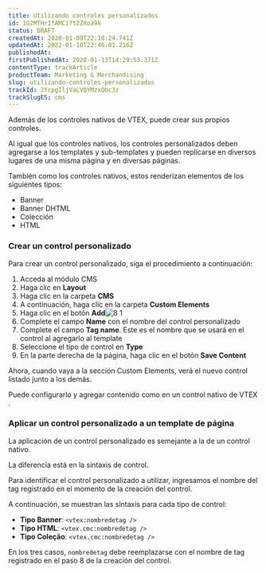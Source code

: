 ```yaml
---
title: Utilizando controles personalizados 
id: 1G2MTHr1fAMCi7t2ZXoa9k
status: DRAFT
createdAt: 2020-01-09T22:10:24.741Z
updatedAt: 2022-01-10T22:46:01.216Z
publishedAt: 
firstPublishedAt: 2020-01-13T14:29:53.371Z
contentType: trackArticle
productTeam: Marketing & Merchandising
slug: utilizando-controles-personalizados 
trackId: 2YcpgIljVaLVQYMzxQbc3z
trackSlugES: cms
---
```


Además de los controles nativos de VTEX, puede crear sus propios controles.

Al igual que los controles nativos, los controles personalizados deben agregarse a los templates y sub-templates y pueden replicarse en diversos lugares de una misma página y en diversas páginas.

También como los controles nativos, estos renderizan elementos de los siguientes tipos:
- Banner
- Banner DHTML
- Colección
- HTML
### Crear un control personalizado

Para crear un control personalizado, siga el procedimiento a continuación:
1. Acceda al módulo CMS
2. Haga clic en __Layout__
3. Haga clic en la carpeta __CMS__
4. A continuación, haga clic en la carpeta __Custom Elements__
5. Haga clic en el botón __Add__![8 1](https://images.ctfassets.net/alneenqid6w5/2O1QkWg7UoaHzM7r1kZetq/aae42e4de48ea2bb9845f5607d14332c/8_1.png)
6. Complete el campo __Name__ con el nombre del control personalizado
7. Complete el campo __Tag name__. Este es el nombre que se usará en el control al agregarlo al template
8. Seleccione el tipo de control en __Type__
9. En la parte derecha de la página, haga clic en el botón __Save Content__

Ahora, cuando vaya a la sección  Custom Elements, verá el nuevo control listado junto a los demás.

Puede configurarlo y agregar contenido como en un control nativo de VTEX .

### Aplicar un control personalizado a un template de página

La aplicación de un control personalizado es semejante a la de un control nativo.

La diferencia está en la sintaxis de control.

Para identificar el control personalizado a utilizar, ingresamos el nombre del tag registrado en el momento de la creación del control.

A continuación, se muestran las sintaxis para cada tipo de control:
- __Tipo Banner__: `<vtex:nombredetag />`
- __Tipo HTML__: `<vtex.cmc:nombredetag />`
- __Tipo Coleção__: `<vtex.cmc:nombredetag />`

En los tres casos, `nombredetag` debe reemplazarse con el nombre de tag registrado en el paso 8 de la creación del control.
